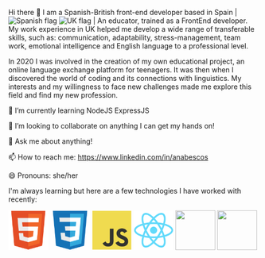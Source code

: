 

Hi there 👋
I am a Spanish-British front-end developer based in Spain | <img src="https://upload.wikimedia.org/wikipedia/en/thumb/9/9a/Flag_of_Spain.svg/1200px-Flag_of_Spain.svg.png" alt="Spanish flag" width="30" height="20" /> <img src="https://upload.wikimedia.org/wikipedia/en/a/ae/Flag_of_the_United_Kingdom.svg" alt="UK flag" width="30" height="30"/> | 
An educator, trained as a FrontEnd developer. My work experience in UK helped me develop a wide range of transferable skills, such as: communication, adaptability, stress-management, team work, emotional intelligence and English language to a professional level.

In 2020 I was involved in the creation of my own educational project, an online language exchange platform for teenagers. It was then when I discovered the world of coding and its connections with linguistics. My interests and my willingness to face new challenges made me explore this field and find my new profession.

🌱 I’m currently learning NodeJS ExpressJS 

👯 I’m looking to collaborate on anything I can get my hands on!

💬 Ask me about anything!

📫 How to reach me: https://www.linkedin.com/in/anabescos

😄 Pronouns: she/her


I'm always learning but here are a few technologies I have worked with recently:

<img src="https://raw.githubusercontent.com/devicons/devicon/c5378d6c2510ffa0b3e4475af95618a8048d6cf1/icons/html5/html5-original.svg" width="80" height="80" /> <img src="https://raw.githubusercontent.com/devicons/devicon/c5378d6c2510ffa0b3e4475af95618a8048d6cf1/icons/css3/css3-original.svg" width="80" height="80" /> <img src="https://raw.githubusercontent.com/devicons/devicon/c5378d6c2510ffa0b3e4475af95618a8048d6cf1/icons/javascript/javascript-original.svg" width="80" height="80" /> <img src="https://raw.githubusercontent.com/devicons/devicon/c5378d6c2510ffa0b3e4475af95618a8048d6cf1/icons/react/react-original.svg" width="80" height="80" /> <img src="https://user-images.githubusercontent.com/61055933/103520131-99490280-4e6e-11eb-876f-c4a2be0efc96.png" width="80" height="80" /> <img src="https://user-images.githubusercontent.com/61055933/103521114-23459b00-4e70-11eb-872e-fe277b044caa.png" width="80" height="80" />

